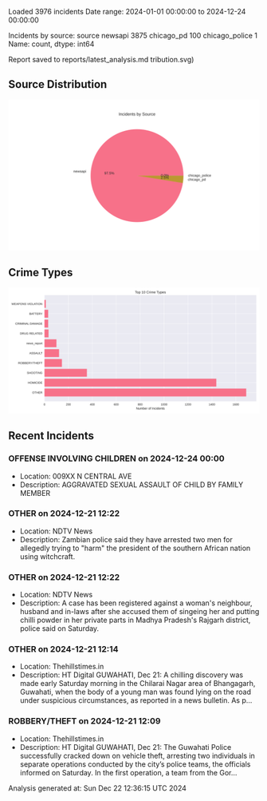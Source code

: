 
Loaded 3976 incidents
Date range: 2024-01-01 00:00:00 to 2024-12-24 00:00:00

Incidents by source:
source
newsapi           3875
chicago_pd         100
chicago_police       1
Name: count, dtype: int64

Report saved to reports/latest_analysis.md
tribution.svg)

## Source Distribution
![Source Distribution](images/source_distribution.svg)

## Crime Types
![Crime Types](images/crime_types.svg)

## Recent Incidents

### OFFENSE INVOLVING CHILDREN on 2024-12-24 00:00
- Location: 009XX N CENTRAL AVE
- Description: AGGRAVATED SEXUAL ASSAULT OF CHILD BY FAMILY MEMBER


### OTHER on 2024-12-21 12:22
- Location: NDTV News
- Description: Zambian police said they have arrested two men for allegedly trying to &quot;harm&quot; the president of the southern African nation using witchcraft.


### OTHER on 2024-12-21 12:22
- Location: NDTV News
- Description: A case has been registered against a woman's neighbour, husband and in-laws after she accused them of singeing her and putting chilli powder in her private parts in Madhya Pradesh's Rajgarh district, police said on Saturday.


### OTHER on 2024-12-21 12:14
- Location: Thehillstimes.in
- Description: HT Digital GUWAHATI, Dec 21: A chilling discovery was made early Saturday morning in the Chilarai Nagar area of Bhangagarh, Guwahati, when the body of a young man was found lying on the road under suspicious circumstances, as reported in a news bulletin. As p…


### ROBBERY/THEFT on 2024-12-21 12:09
- Location: Thehillstimes.in
- Description: HT Digital GUWAHATI, Dec 21: The Guwahati Police successfully cracked down on vehicle theft, arresting two individuals in separate operations conducted by the city’s police teams, the officials informed on Saturday. In the first operation, a team from the Gor…

Analysis generated at: Sun Dec 22 12:36:15 UTC 2024
